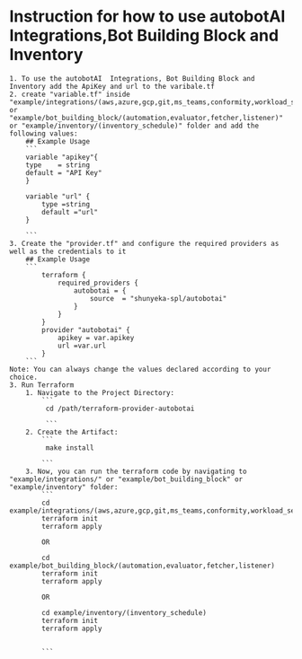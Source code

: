 # Instruction for how to use autobotAI Integrations,Bot Building Block and Inventory
    1. To use the autobotAI  Integrations, Bot Building Block and Inventory add the ApiKey and url to the varibale.tf 
    2. create "variable.tf" inside "example/integrations/(aws,azure,gcp,git,ms_teams,conformity,workload_security)" or "example/bot_building_block/(automation,evaluator,fetcher,listener)" or "example/inventory/(inventory_schedule)" folder and add the following values:
        ## Example Usage 
        ```
        variable "apikey"{
        type    = string
        default = "API Key"
        }

        variable "url" {
            type =string
            default ="url"
        }

        ```
    3. Create the "provider.tf" and configure the required providers as well as the credentials to it
        ## Example Usage
        ```
            terraform {
                required_providers {
                    autobotai = {
                        source  = "shunyeka-spl/autobotai"
                    }
                }
            }
            provider "autobotai" {
                apikey = var.apikey
                url =var.url
            }
        ```
    Note: You can always change the values declared according to your choice.
    3. Run Terraform 
        1. Navigate to the Project Directory:
            ```
             cd /path/terraform-provider-autobotai

             ``` 
        2. Create the Artifact:
            ```
             make install

            ```
        3. Now, you can run the terraform code by navigating to "example/integrations/" or "example/bot_building_block" or "example/inventory" folder:
            ```
            cd example/integrations/(aws,azure,gcp,git,ms_teams,conformity,workload_security)
            terraform init
            terraform apply

            OR

            cd example/bot_building_block/(automation,evaluator,fetcher,listener)
            terraform init
            terraform apply

            OR

            cd example/inventory/(inventory_schedule)
            terraform init
            terraform apply


            ```
